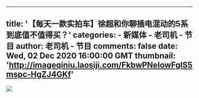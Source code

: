
---
title: '【每天一款实拍车】徐超和你聊插电混动的5系 到底值不值得买？'
categories: 
    - 新媒体
    - 老司机 - 节目
author: 老司机 - 节目
comments: false
date: Wed, 02 Dec 2020 16:00:00 GMT
thumbnail: 'http://imageqiniu.laosiji.com/FkbwPNeIowFgIS5mspc-HgZJ4GKf'
---

<div>   
<img src="http://imageqiniu.laosiji.com/FkbwPNeIowFgIS5mspc-HgZJ4GKf" referrerpolicy="no-referrer">  
</div>
            